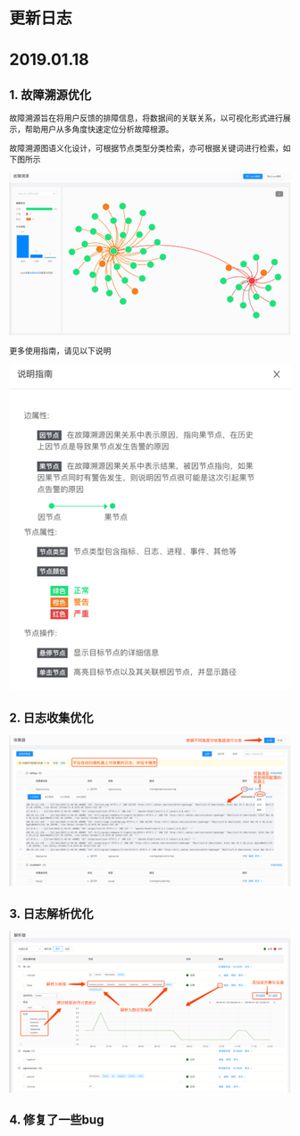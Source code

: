 # **更新日志**

# 2019.01.18

## 1. 故障溯源优化

故障溯源旨在将用户反馈的排障信息，将数据间的关联关系，以可视化形式进行展示，帮助用户从多角度快速定位分析故障根源。

故障溯源图语义化设计，可根据节点类型分类检索，亦可根据关键词进行检索，如下图所示

![](/part5/images/rca-19-01-18.png)

更多使用指南，请见以下说明

![](/part5/images/rca_info-19-01-18.png)

## 2. 日志收集优化
![](/part5/images/log_collectors-19-01-18.png)

## 3. 日志解析优化
![](/part5/images/logs_parselist-19-01-18.png)


## 4. 修复了一些bug

